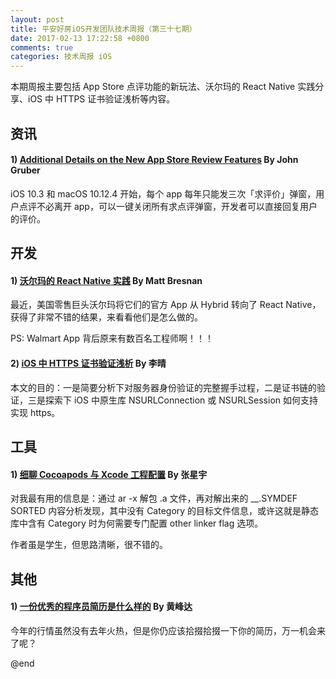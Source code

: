 ```yaml
---
layout: post
title: 平安好房iOS开发团队技术周报（第三十七期）
date: 2017-02-13 17:22:58 +0800
comments: true
categories: 技术周报 iOS
---
```

本期周报主要包括 App Store 点评功能的新玩法、沃尔玛的 React Native 实践分享、iOS 中 HTTPS 证书验证浅析等内容。

<!--more-->

## 资讯

#### 1) [Additional Details on the New App Store Review Features](http://daringfireball.net/2017/01/new_app_store_review_features) By John Gruber

iOS 10.3 和 macOS 10.12.4 开始，每个 app 每年只能发三次「求评价」弹窗，用户点评不必离开 app，可以一键关闭所有求点评弹窗，开发者可以直接回复用户的评价。

## 开发

#### 1) [沃尔玛的 React Native 实践](https://medium.com/walmartlabs/react-native-at-walmartlabs-cdd140589560) By Matt Bresnan

最近，美国零售巨头沃尔玛将它们的官方 App 从 Hybrid 转向了 React Native，获得了非常不错的结果，来看看他们是怎么做的。

PS: Walmart App 背后原来有数百名工程师啊！！！

#### 2) [iOS 中 HTTPS 证书验证浅析](https://mp.weixin.qq.com/s/-fLLTtip509K6pNOTkflPQ) By 李晴

本文的目的：一是简要分析下对服务器身份验证的完整握手过程，二是证书链的验证，三是探索下 iOS 中原生库 NSURLConnection 或 NSURLSession 如何支持实现 https。

## 工具

#### 1) [细聊 Cocoapods 与 Xcode 工程配置](http://www.jianshu.com/p/ad2e37e741bb) By 张星宇

对我最有用的信息是：通过 ar -x 解包 .a 文件，再对解出来的 __.SYMDEF SORTED 内容分析发现，其中没有 Category 的目标文件信息，或许这就是静态库中含有 Category 时为何需要专门配置 other linker flag 选项。

作者虽是学生，但思路清晰，很不错的。

## 其他

#### 1) [一份优秀的程序员简历是什么样的](https://www.phodal.com/blog/how-to-write-a-resume/) By 黄峰达

今年的行情虽然没有去年火热，但是你仍应该拾掇拾掇一下你的简历，万一机会来了呢？

@end